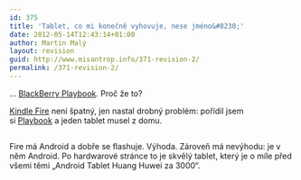```yaml
---
id: 375
title: 'Tablet, co mi konečně vyhovuje, nese jméno&#8230;'
date: 2012-05-14T12:43:14+01:00
author: Martin Malý
layout: revision
guid: http://www.misantrop.info/371-revision-2/
permalink: /371-revision-2/
---
```

&#8230; [BlackBerry Playbook](http://www.amazon.com/gp/product/B004UL34EY/ref=as_li_ss_il?ie=UTF8&tag=dein-20&linkCode=as2&camp=1789&creative=390957&creativeASIN=B004UL34EY). Proč že to?

<!--more-->

[Kindle Fire](http://www.misantrop.info/flashujeme-kindle-fire-krok-za-krokem/) není špatný, jen nastal drobný problém: pořídil jsem si [Playbook](http://www.amazon.com/gp/product/B004UL34EY/ref=as_li_ss_il?ie=UTF8&tag=dein-20&linkCode=as2&camp=1789&creative=390957&creativeASIN=B004UL34EY) a jeden tablet musel z domu.

<a onclick="javascript:_gaq.push(['_trackEvent','outbound-widget','http://www.amazon.com']);" href="http://www.amazon.com/gp/product/B0051VVOB2/ref=as_li_ss_il?ie=UTF8&tag=dein-20&linkCode=as2&camp=1789&creative=390957&creativeASIN=B0051VVOB2"><img src="http://ws.assoc-amazon.com/widgets/q?_encoding=UTF8&Format=_SL160_&ASIN=B0051VVOB2&MarketPlace=US&ID=AsinImage&WS=1&tag=dein-20&ServiceVersion=20070822" alt="" border="0" /></a><img style="border: none !important; margin: 0px !important;" src="http://www.assoc-amazon.com/e/ir?t=dein-20&l=as2&o=1&a=B0051VVOB2" alt="" width="1" height="1" border="0" />

Fire má Android a dobře se flashuje. Výhoda. Zároveň má nevýhodu: je v něm Android. Po hardwarové stránce to je skvělý tablet, který je o míle před všemi těmi &#8222;Android Tablet Huang Huwei za 3000&#8220;.